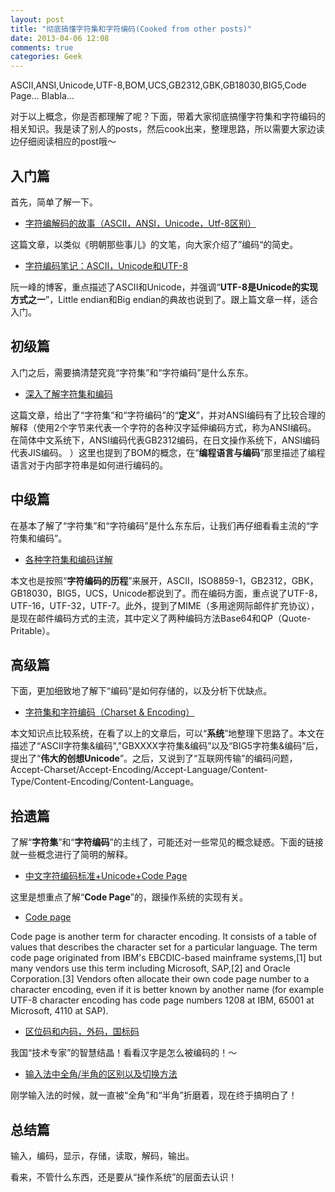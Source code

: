 ```yaml
---
layout: post
title: "彻底搞懂字符集和字符编码(Cooked from other posts)"
date: 2013-04-06 12:08
comments: true
categories: Geek
---
```

ASCII,ANSI,Unicode,UTF-8,BOM,UCS,GB2312,GBK,GB18030,BIG5,Code Page... Blabla...

对于以上概念，你是否都理解了呢？下面，带着大家彻底搞懂字符集和字符编码的相关知识。我是读了别人的posts，然后cook出来，整理思路，所以需要大家边读边仔细阅读相应的post哦～

## 入门篇
首先，简单了解一下。

*   [字符编解码的故事（ASCII，ANSI，Unicode，Utf-8区别）](http://www.imkevinyang.com/2009/02/%E5%AD%97%E7%AC%A6%E7%BC%96%E8%A7%A3%E7%A0%81%E7%9A%84%E6%95%85%E4%BA%8B%EF%BC%88ascii%EF%BC%8Cansi%EF%BC%8Cunicode%EF%BC%8Cutf-8%E5%8C%BA%E5%88%AB%EF%BC%89.html)

这篇文章，以类似《明朝那些事儿》的文笔，向大家介绍了”编码“的简史。

*   [字符编码笔记：ASCII，Unicode和UTF-8](http://www.ruanyifeng.com/blog/2007/10/ascii_unicode_and_utf-8.html)

阮一峰的博客，重点描述了ASCII和Unicode，并强调“**UTF-8是Unicode的实现方式之一**”，Little endian和Big endian的典故也说到了。跟上篇文章一样，适合入门。

## 初级篇
入门之后，需要搞清楚究竟“字符集”和“字符编码”是什么东东。
<!--more-->
*   [深入了解字符集和编码](http://www.iteye.com/topic/97803)

这篇文章，给出了“字符集”和“字符编码”的“**定义**”，并对ANSI编码有了比较合理的解释（使用2个字节来代表一个字符的各种汉字延伸编码方式，称为ANSI编码。 在简体中文系统下，ANSI编码代表GB2312编码，在日文操作系统下，ANSI编码代表JIS编码。 ）这里也提到了BOM的概念，在“**编程语言与编码**”那里描述了编程语言对于内部字符串是如何进行编码的。

## 中级篇
在基本了解了“字符集”和“字符编码”是什么东东后，让我们再仔细看看主流的“字符集和编码”。

*   [各种字符集和编码详解](http://space.itpub.net/55022/viewspace-713849)

本文也是按照“**字符编码的历程**”来展开，ASCII，ISO8859-1，GB2312，GBK，GB18030，BIG5，UCS，Unicode都说到了。而在编码方面，重点说了UTF-8，UTF-16，UTF-32，UTF-7。此外，提到了MIME（多用途网际邮件扩充协议），是现在邮件编码方式的主流，其中定义了两种编码方法Base64和QP（Quote-Pritable）。

## 高级篇
下面，更加细致地了解下“编码”是如何存储的，以及分析下优缺点。

*   [字符集和字符编码（Charset & Encoding）](http://www.cnblogs.com/skynet/archive/2011/05/03/2035105.html)

本文知识点比较系统，在看了以上的文章后，可以“**系统**”地整理下思路了。本文在描述了“ASCII字符集&编码","GBXXXX字符集&编码”以及“BIG5字符集&编码”后，提出了“**伟大的创想Unicode**”。之后，又说到了“互联网传输”的编码问题，Accept-Charset/Accept-Encoding/Accept-Language/Content-Type/Content-Encoding/Content-Language。

## 拾遗篇

了解“**字符集**”和“**字符编码**”的主线了，可能还对一些常见的概念疑惑。下面的链接就一些概念进行了简明的解释。

*   [中文字符编码标准+Unicode+Code Page](http://bbs.chinaunix.net/thread-3610023-1-1.html)

这里是想重点了解“**Code Page**”的，跟操作系统的实现有关。

*   [Code page](http://en.wikipedia.org/wiki/Code_page)

Code page is another term for character encoding. It consists of a table of values that describes the character set for a particular language. The term code page originated from IBM's EBCDIC-based mainframe systems,[1] but many vendors use this term including Microsoft, SAP,[2] and Oracle Corporation.[3] Vendors often allocate their own code page number to a character encoding, even if it is better known by another name (for example UTF-8 character encoding has code page numbers 1208 at
IBM, 65001 at Microsoft, 4110 at SAP).

*   [区位码和内码，外码，国标码](http://hi.baidu.com/kumosheng/item/0864400782d3df7abfe97e87)

我国“技术专家”的智慧结晶！看看汉字是怎么被编码的！～

*   [输入法中全角/半角的区别以及切换方法](http://www.htmer.com/article/232.htm)

刚学输入法的时候，就一直被“全角”和“半角”折磨着，现在终于搞明白了！

## 总结篇
输入，编码，显示，存储，读取，解码，输出。

看来，不管什么东西，还是要从“操作系统”的层面去认识！

